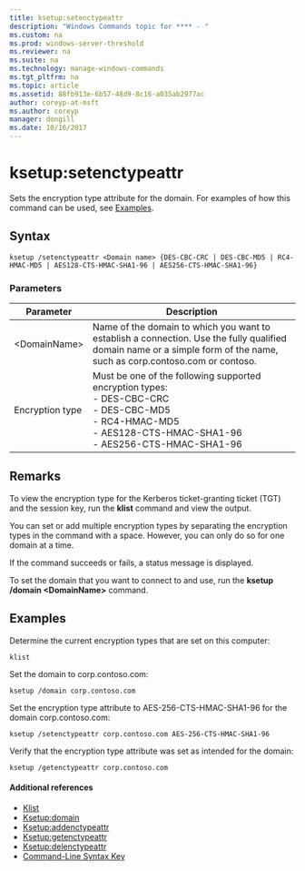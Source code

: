 ```yaml
---
title: ksetup:setenctypeattr
description: "Windows Commands topic for **** - "
ms.custom: na
ms.prod: windows-server-threshold
ms.reviewer: na
ms.suite: na
ms.technology: manage-windows-commands
ms.tgt_pltfrm: na
ms.topic: article
ms.assetid: 88fb913e-6b57-48d9-8c16-a035ab2977ac
author: coreyp-at-msft
ms.author: coreyp
manager: dongill
ms.date: 10/16/2017
---
```


# ksetup:setenctypeattr



Sets the encryption type attribute for the domain. For examples of how this command can be used, see [Examples](#BKMK_Examples).

## Syntax

```
ksetup /setenctypeattr <Domain name> {DES-CBC-CRC | DES-CBC-MD5 | RC4-HMAC-MD5 | AES128-CTS-HMAC-SHA1-96 | AES256-CTS-HMAC-SHA1-96}
```

### Parameters

|Parameter|Description|
|---------|-----------|
|\<DomainName>|Name of the domain to which you want to establish a connection. Use the fully qualified domain name or a simple form of the name, such as corp.contoso.com or contoso.|
|Encryption type|Must be one of the following supported encryption types:</br>-   DES-CBC-CRC</br>-   DES-CBC-MD5</br>-   RC4-HMAC-MD5</br>-   AES128-CTS-HMAC-SHA1-96</br>-   AES256-CTS-HMAC-SHA1-96|

## Remarks

To view the encryption type for the Kerberos ticket-granting ticket (TGT) and the session key, run the **klist** command and view the output.

You can set or add multiple encryption types by separating the encryption types in the command with a space. However, you can only do so for one domain at a time.

If the command succeeds or fails, a status message is displayed.

To set the domain that you want to connect to and use, run the **ksetup /domain \<DomainName>** command.

## <a name="BKMK_Examples"></a>Examples

Determine the current encryption types that are set on this computer:
```
klist
```
Set the domain to corp.contoso.com:
```
ksetup /domain corp.contoso.com
```
Set the encryption type attribute to AES-256-CTS-HMAC-SHA1-96 for the domain corp.contoso.com:
```
ksetup /setenctypeattr corp.contoso.com AES-256-CTS-HMAC-SHA1-96
```
Verify that the encryption type attribute was set as intended for the domain:
```
ksetup /getenctypeattr corp.contoso.com
```

#### Additional references

-   [Klist](klist.md)
-   [Ksetup:domain](ksetup-domain.md)
-   [Ksetup:addenctypeattr](ksetup-addenctypeattr.md)
-   [Ksetup:getenctypeattr](ksetup-getenctypeattr.md)
-   [Ksetup:delenctypeattr](ksetup-delenctypeattr.md)
-   [Command-Line Syntax Key](command-line-syntax-key.md)